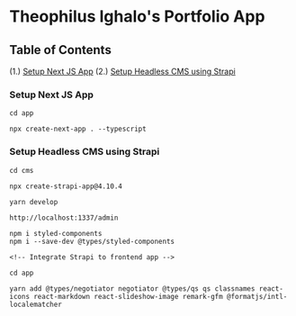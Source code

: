 # Theophilus Ighalo's Portfolio App

## Table of Contents

(1.) [Setup Next JS App](#setup-next-js-app)
(2.) [Setup Headless CMS using Strapi](#setup-headless-cms-using-strapi)

### Setup Next JS App

    cd app

    npx create-next-app . --typescript

### Setup Headless CMS using Strapi

    cd cms

    npx create-strapi-app@4.10.4

    yarn develop

    http://localhost:1337/admin

    npm i styled-components
    npm i --save-dev @types/styled-components

    <!-- Integrate Strapi to frontend app -->

    cd app

    yarn add @types/negotiator negotiator @types/qs qs classnames react-icons react-markdown react-slideshow-image remark-gfm @formatjs/intl-localematcher
